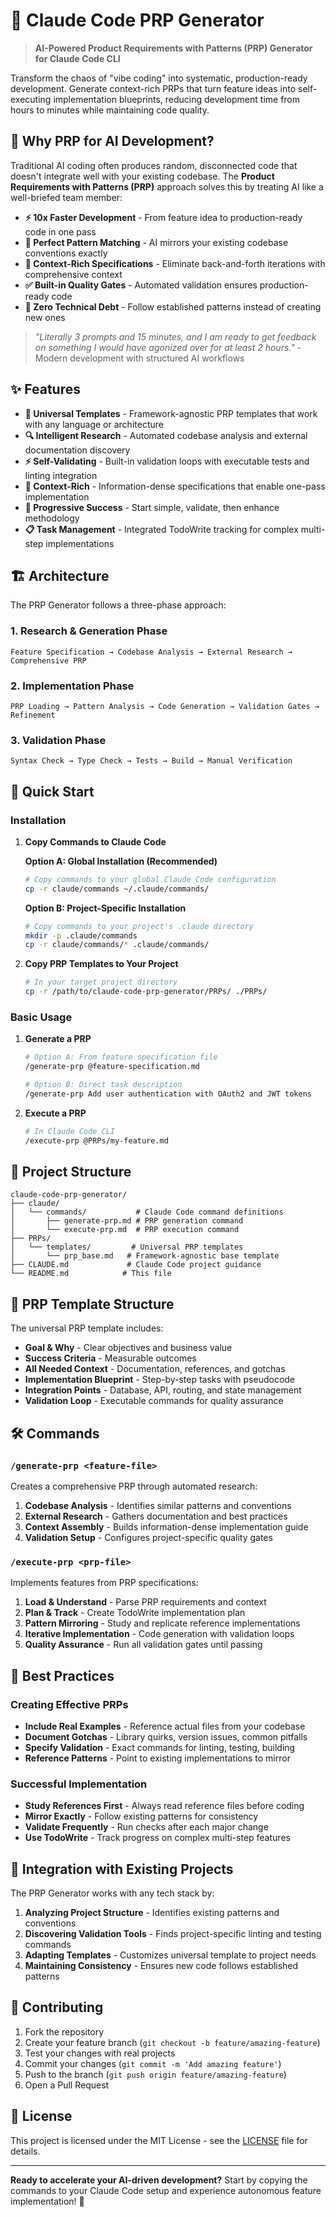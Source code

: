 # 🚀 Claude Code PRP Generator

> **AI-Powered Product Requirements with Patterns (PRP) Generator for Claude Code CLI**

Transform the chaos of "vibe coding" into systematic, production-ready development. Generate context-rich PRPs that turn feature ideas into self-executing implementation blueprints, reducing development time from hours to minutes while maintaining code quality.

## 🎯 Why PRP for AI Development?

Traditional AI coding often produces random, disconnected code that doesn't integrate well with your existing codebase. The **Product Requirements with Patterns (PRP)** approach solves this by treating AI like a well-briefed team member:

- **⚡ 10x Faster Development** - From feature idea to production-ready code in one pass
- **🎨 Perfect Pattern Matching** - AI mirrors your existing codebase conventions exactly  
- **🧠 Context-Rich Specifications** - Eliminate back-and-forth iterations with comprehensive context
- **✅ Built-in Quality Gates** - Automated validation ensures production-ready code
- **🔄 Zero Technical Debt** - Follow established patterns instead of creating new ones

> *"Literally 3 prompts and 15 minutes, and I am ready to get feedback on something I would have agonized over for at least 2 hours."* - Modern development with structured AI workflows

## ✨ Features

- **🎯 Universal Templates** - Framework-agnostic PRP templates that work with any language or architecture
- **🔍 Intelligent Research** - Automated codebase analysis and external documentation discovery
- **⚡ Self-Validating** - Built-in validation loops with executable tests and linting integration
- **🧠 Context-Rich** - Information-dense specifications that enable one-pass implementation
- **🔄 Progressive Success** - Start simple, validate, then enhance methodology
- **📋 Task Management** - Integrated TodoWrite tracking for complex multi-step implementations

## 🏗️ Architecture

The PRP Generator follows a three-phase approach:

### 1. **Research & Generation Phase**
```
Feature Specification → Codebase Analysis → External Research → Comprehensive PRP
```

### 2. **Implementation Phase**
```
PRP Loading → Pattern Analysis → Code Generation → Validation Gates → Refinement
```

### 3. **Validation Phase**
```
Syntax Check → Type Check → Tests → Build → Manual Verification
```

## 🚀 Quick Start

### Installation

1. **Copy Commands to Claude Code**
   
   **Option A: Global Installation (Recommended)**
   ```bash
   # Copy commands to your global Claude Code configuration
   cp -r claude/commands ~/.claude/commands/
   ```
   
   **Option B: Project-Specific Installation**
   ```bash
   # Copy commands to your project's .claude directory
   mkdir -p .claude/commands
   cp -r claude/commands/* .claude/commands/
   ```

2. **Copy PRP Templates to Your Project**
   ```bash
   # In your target project directory
   cp -r /path/to/claude-code-prp-generator/PRPs/ ./PRPs/
   ```

### Basic Usage

1. **Generate a PRP**
   ```bash
   # Option A: From feature specification file
   /generate-prp @feature-specification.md
   
   # Option B: Direct task description
   /generate-prp Add user authentication with OAuth2 and JWT tokens
   ```

2. **Execute a PRP**
   ```bash
   # In Claude Code CLI
   /execute-prp @PRPs/my-feature.md
   ```

## 📁 Project Structure

```
claude-code-prp-generator/
├── claude/
│   └── commands/           # Claude Code command definitions
│       ├── generate-prp.md # PRP generation command
│       └── execute-prp.md  # PRP execution command
├── PRPs/
│   └── templates/         # Universal PRP templates
│       └── prp_base.md   # Framework-agnostic base template
├── CLAUDE.md             # Claude Code project guidance
└── README.md            # This file
```

## 🎨 PRP Template Structure

The universal PRP template includes:

- **Goal & Why** - Clear objectives and business value
- **Success Criteria** - Measurable outcomes
- **All Needed Context** - Documentation, references, and gotchas
- **Implementation Blueprint** - Step-by-step tasks with pseudocode
- **Integration Points** - Database, API, routing, and state management
- **Validation Loop** - Executable commands for quality assurance

## 🛠️ Commands

### `/generate-prp <feature-file>`

Creates a comprehensive PRP through automated research:

1. **Codebase Analysis** - Identifies similar patterns and conventions
2. **External Research** - Gathers documentation and best practices
3. **Context Assembly** - Builds information-dense implementation guide
4. **Validation Setup** - Configures project-specific quality gates

### `/execute-prp <prp-file>`

Implements features from PRP specifications:

1. **Load & Understand** - Parse PRP requirements and context
2. **Plan & Track** - Create TodoWrite implementation plan
3. **Pattern Mirroring** - Study and replicate reference implementations
4. **Iterative Implementation** - Code generation with validation loops
5. **Quality Assurance** - Run all validation gates until passing

## 🎯 Best Practices

### Creating Effective PRPs

- **Include Real Examples** - Reference actual files from your codebase
- **Document Gotchas** - Library quirks, version issues, common pitfalls
- **Specify Validation** - Exact commands for linting, testing, building
- **Reference Patterns** - Point to existing implementations to mirror

### Successful Implementation

- **Study References First** - Always read reference files before coding
- **Mirror Exactly** - Follow existing patterns for consistency
- **Validate Frequently** - Run checks after each major change
- **Use TodoWrite** - Track progress on complex multi-step features

## 🔧 Integration with Existing Projects

The PRP Generator works with any tech stack by:

1. **Analyzing Project Structure** - Identifies existing patterns and conventions
2. **Discovering Validation Tools** - Finds project-specific linting and testing commands  
3. **Adapting Templates** - Customizes universal template to project needs
4. **Maintaining Consistency** - Ensures new code follows established patterns

## 🤝 Contributing

1. Fork the repository
2. Create your feature branch (`git checkout -b feature/amazing-feature`)
3. Test your changes with real projects
4. Commit your changes (`git commit -m 'Add amazing feature'`)
5. Push to the branch (`git push origin feature/amazing-feature`)
6. Open a Pull Request

## 📄 License

This project is licensed under the MIT License - see the [LICENSE](LICENSE) file for details.

---

**Ready to accelerate your AI-driven development?** Start by copying the commands to your Claude Code setup and experience autonomous feature implementation! 🚀

